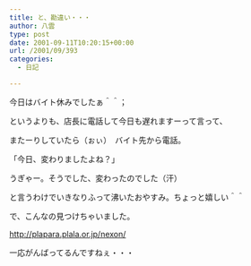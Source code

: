 ```yaml
---
title: と、勘違い・・・
author: 八雲
type: post
date: 2001-09-11T10:20:15+00:00
url: /2001/09/393
categories:
  - 日記

---
```

今日はバイト休みでしたぁ＾＾；
  
というよりも、店長に電話して今日も遅れますーって言って、
  
またーりしていたら（ぉぃ）　バイト先から電話。

「今日、変わりましたよね？」

うぎゃー。そうでした、変わったのでした（汗）
  
と言うわけでいきなりふって沸いたおやすみ。ちょっと嬉しい＾＾

で、こんなの見つけちゃいました。
  
http://plapara.plala.or.jp/nexon/
  
一応がんばってるんですねぇ・・・